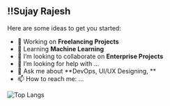 ## ‼️Sujay Rajesh

Here are some ideas to get you started:

- 🔭 Working on **Freelancing Projects**
- 🌱 Learning **Machine Learning** 
- 👯 I’m looking to collaborate on **Enterprise Projects**
- 🤔 I’m looking for help with ...
- 💬 Ask me about **DevOps, UI/UX Designing, **
- 📫 How to reach me: ...

![Top Langs](https://github-readme-stats.vercel.app/api/top-langs/?username=anuraghazra&layout=compact)
